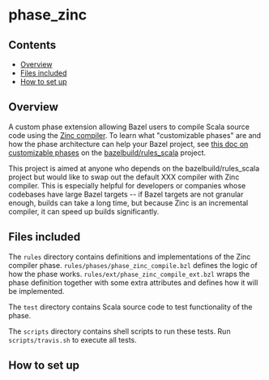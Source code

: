 # phase_zinc

## Contents
*  [Overview](#overview)
*  [Files included](#files-included)
*  [How to set up](#how-to-set-up)

## Overview
A custom phase extension allowing Bazel users to compile Scala source code using the [Zinc compiler](https://github.com/sbt/zinc). To learn what "customizable phases" are and how the phase architecture can help your Bazel project, see [this doc on customizable phases](https://github.com/bazelbuild/rules_scala/blob/master/docs/customizable_phase.md) on the [bazelbuild/rules_scala](https://github.com/bazelbuild/rules_scala) project.

This project is aimed at anyone who depends on the bazelbuild/rules_scala project but would like to swap out the default XXX compiler with Zinc compiler. This is especially helpful for developers or companies whose codebases have large Bazel targets -- if Bazel targets are not granular enough, builds can take a long time, but because Zinc is an incremental compiler, it can speed up builds significantly.

## Files included

The `rules` directory contains definitions and implementations of the Zinc compiler phase. `rules/phases/phase_zinc_compile.bzl` defines the logic of how the phase works. `rules/ext/phase_zinc_compile_ext.bzl` wraps the phase definition together with some extra attributes and defines how it will be implemented.

The `test` directory contains Scala source code to test functionality of the phase.

The `scripts` directory contains shell scripts to run these tests. Run `scripts/travis.sh` to execute all tests.

## How to set up

